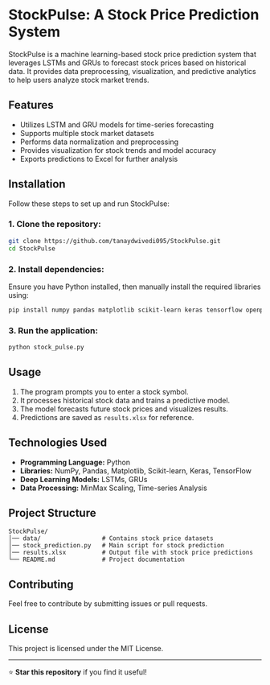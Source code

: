 # StockPulse: A Stock Price Prediction System

StockPulse is a machine learning-based stock price prediction system that leverages LSTMs and GRUs to forecast stock prices based on historical data. It provides data preprocessing, visualization, and predictive analytics to help users analyze stock market trends.

## Features

- Utilizes LSTM and GRU models for time-series forecasting
- Supports multiple stock market datasets
- Performs data normalization and preprocessing
- Provides visualization for stock trends and model accuracy
- Exports predictions to Excel for further analysis

## Installation

Follow these steps to set up and run StockPulse:

### 1. Clone the repository:

```bash
git clone https://github.com/tanaydwivedi095/StockPulse.git
cd StockPulse
```

### 2. Install dependencies:

Ensure you have Python installed, then manually install the required libraries using:

```bash
pip install numpy pandas matplotlib scikit-learn keras tensorflow openpyxl
```

### 3. Run the application:

```bash
python stock_pulse.py
```

## Usage

1. The program prompts you to enter a stock symbol.
2. It processes historical stock data and trains a predictive model.
3. The model forecasts future stock prices and visualizes results.
4. Predictions are saved as `results.xlsx` for reference.

## Technologies Used

- **Programming Language:** Python
- **Libraries:** NumPy, Pandas, Matplotlib, Scikit-learn, Keras, TensorFlow
- **Deep Learning Models:** LSTMs, GRUs
- **Data Processing:** MinMax Scaling, Time-series Analysis

## Project Structure

```
StockPulse/
│── data/                 # Contains stock price datasets
│── stock_prediction.py   # Main script for stock prediction
│── results.xlsx          # Output file with stock price predictions
└── README.md             # Project documentation
```

## Contributing

Feel free to contribute by submitting issues or pull requests.

## License

This project is licensed under the MIT License.

---

⭐ **Star this repository** if you find it useful!

